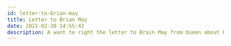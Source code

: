 ```yaml
---
id: letter-to-brian-may
title: Letter to Brian May
date: 2021-02-20 14:55:42
description: A want to right the letter to Brain May from Queen about Friedrich Zander
---
```

